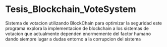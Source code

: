 # Tesis_Blockchain_VoteSystem
Sistema de votacion utilizando BlockChain para optimizar la seguridad
este programa explora la implementacion de blockchain a los sistemas de votacion que actualmente dependen enormemente del factor humano 
dando siempre lugar a dudas entorno a la corrupcion del sistema 
